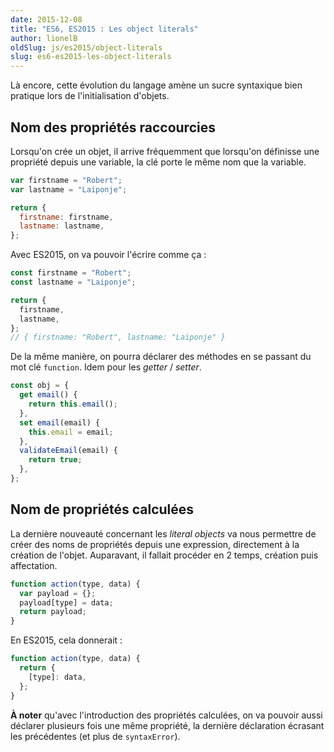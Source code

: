 ```yaml
---
date: 2015-12-08
title: "ES6, ES2015 : Les object literals"
author: lionelB
oldSlug: js/es2015/object-literals
slug: es6-es2015-les-object-literals
---
```


Là encore, cette évolution du langage amène un sucre syntaxique bien pratique
lors de l'initialisation d'objets.

## Nom des propriétés raccourcies

Lorsqu'on crée un objet, il arrive fréquemment que lorsqu'on définisse une
propriété depuis une variable, la clé porte le même nom que la variable.

```js
var firstname = "Robert";
var lastname = "Laiponje";

return {
  firstname: firstname,
  lastname: lastname,
};
```

Avec ES2015, on va pouvoir l'écrire comme ça :

```js
const firstname = "Robert";
const lastname = "Laiponje";

return {
  firstname,
  lastname,
};
// { firstname: "Robert", lastname: "Laiponje" }
```

De la même manière, on pourra déclarer des méthodes en se passant du mot clé
`function`. Idem pour les _getter_ / _setter_.

```js
const obj = {
  get email() {
    return this.email();
  },
  set email(email) {
    this.email = email;
  },
  validateEmail(email) {
    return true;
  },
};
```

## Nom de propriétés calculées

La dernière nouveauté concernant les _literal objects_ va nous permettre de
créer des noms de propriétés depuis une expression, directement à la création de
l'objet. Auparavant, il fallait procéder en 2 temps, création puis affectation.

```js
function action(type, data) {
  var payload = {};
  payload[type] = data;
  return payload;
}
```

En ES2015, cela donnerait :

```js
function action(type, data) {
  return {
    [type]: data,
  };
}
```

**À noter** qu'avec l'introduction des propriétés calculées, on va pouvoir aussi
déclarer plusieurs fois une même propriété, la dernière déclaration écrasant les
précédentes (et plus de `syntaxError`).

